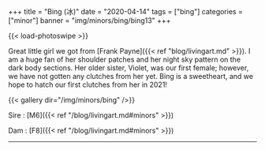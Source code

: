 +++
title = "Bing (冰)"
date = "2020-04-14"
tags = ["bing"]
categories = ["minor"]
banner = "img/minors/bing/bing13"
+++

{{< load-photoswipe >}}

Great little girl we got from [Frank Payne]({{< ref "blog/livingart.md" >}}). I am a huge fan of her shoulder patches and her night sky pattern on the dark body sections. Her older sister, Violet, was our first female; however, we have not gotten any clutches from her yet. Bing is a sweetheart, and we hope to hatch our first clutches from her in 2021!


{{< gallery dir="/img/minors/bing" />}}

Sire
: [M6]({{< ref "/blog/livingart.md#minors" >}})

Dam
: [F8]({{< ref "/blog/livingart.md#minors" >}})

---